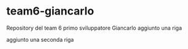 # team6-giancarlo
Repository del team 6 primo sviluppatore Giancarlo
aggiunto una riga

aggiunto una seconda riga

